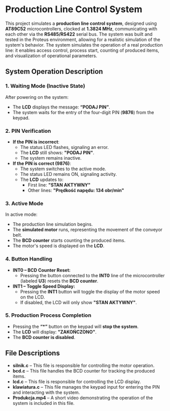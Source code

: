 # Production Line Control System 
This project simulates a **production line control system**, designed using **AT89C52** microcontrollers, clocked at **1.3824 MHz**, communicating with each other via the **RS485/RS422** serial bus.
The system was built and tested in the Proteus environment, allowing for a realistic simulation of the system's behavior.
The system simulates the operation of a real production line: it enables access control, process start, counting of produced items, and visualization of operational parameters.

## System Operation Description
### 1. Waiting Mode (Inactive State)
After powering on the system:
- The **LCD** displays the message: **“PODAJ PIN”**.
- The system waits for the entry of the four-digit PIN (**9876**) from the keypad.
### 2. PIN Verification
- **If the PIN is incorrect**:
  - The status LED flashes, signaling an error.
  - The **LCD** still shows: **"PODAJ PIN"**.
  - The system remains inactive.
- **If the PIN is correct (9876)**:
  - The system switches to the active mode.
  - The status LED remains ON, signaling activity.
  - The **LCD** updates to:
    - First line: **"STAN AKTYWNY"**
    - Other lines: **"Prędkość napędu:     134 obr/min"**
### 3. Active Mode
In active mode:
- The production line simulation begins.
- The **simulated motor** runs, representing the movement of the conveyor belt.
- The **BCD counter** starts counting the produced items.
- The motor's speed is displayed on the **LCD**.
### 4. Button Handling
- **INT0 – BCD Counter Reset:**
  - Pressing the button connected to the **INT0** line of the microcontroller (labeled **U3**) resets the **BCD counter**.
- **INT1 – Toggle Speed Display:**
  - Pressing the **INT1** button will toggle the display of the motor speed on the LCD.
  - If disabled, the LCD will only show **"STAN AKTYWNY"**.
### 5. Production Process Completion
- Pressing the **“*”** button on the keypad will **stop the system**.
- The **LCD** will display: **"ZAKOŃCZONO"**.
- The **BCD counter is disabled**.
## File Descriptions
- **silnik.c** – This file is responsible for controlling the motor operation.  
- **bcd.c** – This file handles the BCD counter for tracking the produced items.  
- **lcd.c** – This file is responsible for controlling the LCD display.  
- **klawiatura.c** – This file manages the keypad input for entering the PIN and interacting with the system.  
- **Produkcja.mp4** – A short video demonstrating the operation of the system is included in this file.

